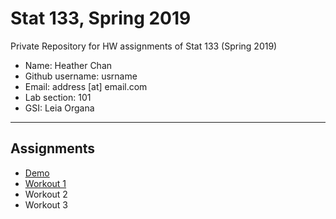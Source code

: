 # Stat 133, Spring 2019

Private Repository for HW assignments of Stat 133 (Spring 2019)

- Name: Heather Chan 
- Github username: usrname
- Email: address [at] email.com
- Lab section: 101
- GSI: Leia Organa

-----

## Assignments

- [Demo](demo)
- [Workout 1](https://github.com/stat133-sp19/hw-stat133-hchan06/tree/master/workout01)
- Workout 2
- Workout 3


